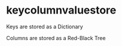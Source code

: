 keycolumnvaluestore
===================

Keys are stored as a Dictionary

Columns are stored as a Red-Black Tree
